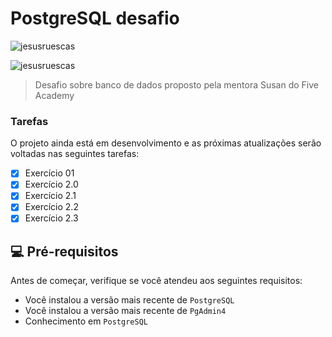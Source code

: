 # PostgreSQL desafio
<p align="left"> <img src="https://komarev.com/ghpvc/?username=jesusruescas&label=Views&color=blue&style=plastic" alt="jesusruescas" /> </p>

<p align="left"> <img src="https://c.tenor.com/yfRbDajBsC8AAAAC/spongebob-database.gif" alt="jesusruescas" /> </p>

> Desafio sobre banco de dados proposto pela mentora Susan do Five Academy

### Tarefas

O projeto ainda está em desenvolvimento e as próximas atualizações serão voltadas nas seguintes tarefas:

- [x] Exercício 01
- [x] Exercício 2.0
- [x] Exercício 2.1
- [x] Exercício 2.2
- [x] Exercício 2.3

## 💻 Pré-requisitos

Antes de começar, verifique se você atendeu aos seguintes requisitos:
<!---Estes são apenas requisitos de exemplo. Adicionar, duplicar ou remover conforme necessário--->
* Você instalou a versão mais recente de `PostgreSQL`
* Você instalou a versão mais recente de `PgAdmin4`
* Conhecimento em `PostgreSQL`

